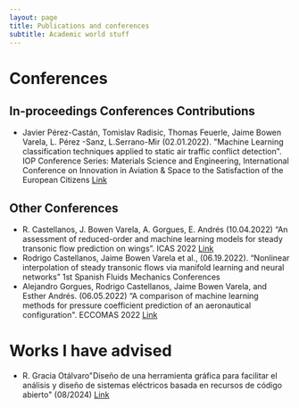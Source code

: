 ```yaml
---
layout: page
title: Publications and conferences
subtitle: Academic world stuff
---
```


# Conferences 
## In-proceedings Conferences Contributions

* Javier Pérez-Castán, Tomislav Radisic, Thomas Feuerle, Jaime Bowen Varela, L. Pérez -Sanz, L.Serrano-Mir (02.01.2022). "Machine Learning classification techniques applied to static air traffic conflict detection". IOP Conference Series: Materials Science and Engineering, International Conference on Innovation in Aviation & Space to the Satisfaction of the European Citizens [Link](https://iopscience.iop.org/article/10.1088/1757-899X/1226/1/012019/pdf)

## Other Conferences

* R. Castellanos, J. Bowen Varela, A. Gorgues, E. Andrés (10.04.2022) “An assessment of reduced-order and machine learning models for steady transonic flow prediction on wings”. ICAS 2022 [Link](https://www.icas.org/ICAS_ARCHIVE/ICAS2022/data/papers/ICAS2022_0020_paper.pdf)
* Rodrigo Castellanos, Jaime Bowen Varela et al., (06.19.2022). “Nonlinear interpolation of steady transonic flows via manifold learning and neural networks” 1st Spanish Fluids Mechanics Conferences
* Alejandro Gorgues, Rodrigo Castellanos, Jaime Bowen Varela, and Esther Andrés. (06.05.2022) “A comparison of machine learning methods for pressure coefficient prediction of an aeronautical configuration". ECCOMAS 2022 [Link](https://www.scipedia.com/public/Gorgues_et_al_2022a)

# Works I have advised

* R. Gracia Otálvaro"Diseño de una herramienta gráfica para facilitar el análisis y diseño de sistemas eléctricos basada en recursos de código abierto" (08/2024) [Link](https://repositorio.comillas.edu/xmlui/handle/11531/87868)
